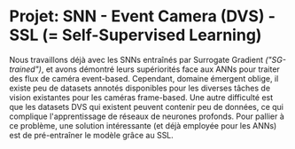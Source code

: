 # Projet: SNN - Event Camera (DVS) - SSL (= Self-Supervised Learning)

Nous travaillons déjà avec les SNNs entraînés par Surrogate Gradient *("SG-trained")*, et avons démontré leurs supériorités face aux ANNs pour traiter des flux de caméra event-based. Cependant, domaine émergent oblige, il existe peu de datasets annotés disponibles pour les diverses tâches de vision existantes pour les caméras frame-based. Une autre difficulté est que les datasets DVS qui existent peuvent contenir peu de données, ce qui complique l'apprentissage de réseaux de neurones profonds. Pour pallier à ce problème, une solution intéressante (et déjà employée pour les ANNs) est de pré-entraîner le modèle grâce au SSL.
